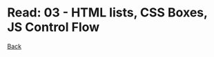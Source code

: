 # Read: 03 - HTML lists, CSS Boxes, JS Control Flow

[Back](https://dylanmunson.github.io/reading-notes2/)
